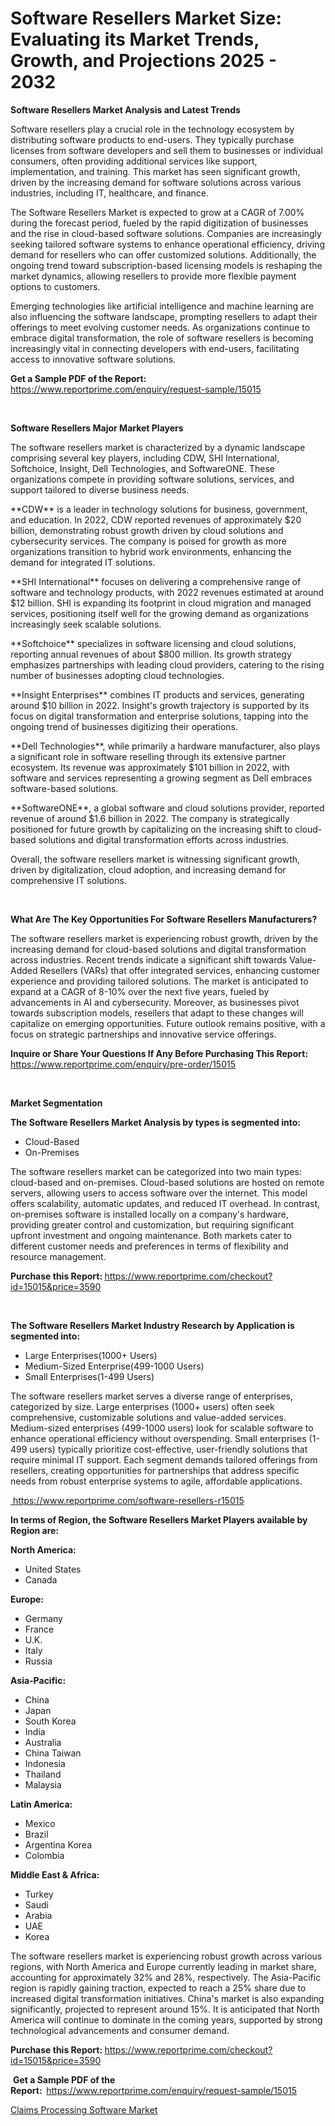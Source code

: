 <p><h1>Software Resellers Market Size: Evaluating its Market Trends, Growth, and Projections 2025 - 2032</h1></p><p><strong>Software Resellers Market Analysis and Latest Trends</strong></p>
<p><p>Software resellers play a crucial role in the technology ecosystem by distributing software products to end-users. They typically purchase licenses from software developers and sell them to businesses or individual consumers, often providing additional services like support, implementation, and training. This market has seen significant growth, driven by the increasing demand for software solutions across various industries, including IT, healthcare, and finance.</p><p>The Software Resellers Market is expected to grow at a CAGR of 7.00% during the forecast period, fueled by the rapid digitization of businesses and the rise in cloud-based software solutions. Companies are increasingly seeking tailored software systems to enhance operational efficiency, driving demand for resellers who can offer customized solutions. Additionally, the ongoing trend toward subscription-based licensing models is reshaping the market dynamics, allowing resellers to provide more flexible payment options to customers.</p><p>Emerging technologies like artificial intelligence and machine learning are also influencing the software landscape, prompting resellers to adapt their offerings to meet evolving customer needs. As organizations continue to embrace digital transformation, the role of software resellers is becoming increasingly vital in connecting developers with end-users, facilitating access to innovative software solutions.</p></p>
<p><strong>Get a Sample PDF of the Report:&nbsp;</strong> <a href="https://www.reportprime.com/enquiry/request-sample/15015?utm_campaign=3075&utm_medium=2&utm_source=Github&utm_content=ia&utm_term=20032025&utm_id=software-resellers">https://www.reportprime.com/enquiry/request-sample/15015</a></p>
<p>&nbsp;</p>
<p><strong>Software Resellers Major Market Players</strong></p>
<p><p>The software resellers market is characterized by a dynamic landscape comprising several key players, including CDW, SHI International, Softchoice, Insight, Dell Technologies, and SoftwareONE. These organizations compete in providing software solutions, services, and support tailored to diverse business needs.</p><p>**CDW** is a leader in technology solutions for business, government, and education. In 2022, CDW reported revenues of approximately $20 billion, demonstrating robust growth driven by cloud solutions and cybersecurity services. The company is poised for growth as more organizations transition to hybrid work environments, enhancing the demand for integrated IT solutions.</p><p>**SHI International** focuses on delivering a comprehensive range of software and technology products, with 2022 revenues estimated at around $12 billion. SHI is expanding its footprint in cloud migration and managed services, positioning itself well for the growing demand as organizations increasingly seek scalable solutions.</p><p>**Softchoice** specializes in software licensing and cloud solutions, reporting annual revenues of about $800 million. Its growth strategy emphasizes partnerships with leading cloud providers, catering to the rising number of businesses adopting cloud technologies.</p><p>**Insight Enterprises** combines IT products and services, generating around $10 billion in 2022. Insight's growth trajectory is supported by its focus on digital transformation and enterprise solutions, tapping into the ongoing trend of businesses digitizing their operations.</p><p>**Dell Technologies**, while primarily a hardware manufacturer, also plays a significant role in software reselling through its extensive partner ecosystem. Its revenue was approximately $101 billion in 2022, with software and services representing a growing segment as Dell embraces software-based solutions.</p><p>**SoftwareONE**, a global software and cloud solutions provider, reported revenue of around $1.6 billion in 2022. The company is strategically positioned for future growth by capitalizing on the increasing shift to cloud-based solutions and digital transformation efforts across industries. </p><p>Overall, the software resellers market is witnessing significant growth, driven by digitalization, cloud adoption, and increasing demand for comprehensive IT solutions.</p></p>
<p>&nbsp;</p>
<p><strong>What Are The Key Opportunities For Software Resellers Manufacturers?</strong></p>
<p><p>The software resellers market is experiencing robust growth, driven by the increasing demand for cloud-based solutions and digital transformation across industries. Recent trends indicate a significant shift towards Value-Added Resellers (VARs) that offer integrated services, enhancing customer experience and providing tailored solutions. The market is anticipated to expand at a CAGR of 8-10% over the next five years, fueled by advancements in AI and cybersecurity. Moreover, as businesses pivot towards subscription models, resellers that adapt to these changes will capitalize on emerging opportunities. Future outlook remains positive, with a focus on strategic partnerships and innovative service offerings.</p></p>
<p><strong>Inquire or Share Your Questions If Any Before Purchasing This Report:</strong> <a href="https://www.reportprime.com/enquiry/pre-order/15015?utm_campaign=3075&utm_medium=2&utm_source=Github&utm_content=ia&utm_term=20032025&utm_id=software-resellers">https://www.reportprime.com/enquiry/pre-order/15015</a></p>
<p>&nbsp;</p>
<p><strong>Market Segmentation</strong></p>
<p><strong>The Software Resellers Market Analysis by types is segmented into:</strong></p>
<p><ul><li>Cloud-Based</li><li>On-Premises</li></ul></p>
<p><p>The software resellers market can be categorized into two main types: cloud-based and on-premises. Cloud-based solutions are hosted on remote servers, allowing users to access software over the internet. This model offers scalability, automatic updates, and reduced IT overhead. In contrast, on-premises software is installed locally on a company's hardware, providing greater control and customization, but requiring significant upfront investment and ongoing maintenance. Both markets cater to different customer needs and preferences in terms of flexibility and resource management.</p></p>
<p><strong>Purchase this Report:&nbsp;</strong><a href="https://www.reportprime.com/checkout?id=15015&price=3590&utm_campaign=3075&utm_medium=2&utm_source=Github&utm_content=ia&utm_term=20032025&utm_id=software-resellers">https://www.reportprime.com/checkout?id=15015&price=3590</a></p>
<p>&nbsp;</p>
<p><strong>The Software Resellers Market Industry Research by Application is segmented into:</strong></p>
<p><ul><li>Large Enterprises(1000+ Users)</li><li>Medium-Sized Enterprise(499-1000 Users)</li><li>Small Enterprises(1-499 Users)</li></ul></p>
<p><p>The software resellers market serves a diverse range of enterprises, categorized by size. Large enterprises (1000+ users) often seek comprehensive, customizable solutions and value-added services. Medium-sized enterprises (499-1000 users) look for scalable software to enhance operational efficiency without overspending. Small enterprises (1-499 users) typically prioritize cost-effective, user-friendly solutions that require minimal IT support. Each segment demands tailored offerings from resellers, creating opportunities for partnerships that address specific needs from robust enterprise systems to agile, affordable applications.</p></p>
<p><a href="https://www.reportprime.com/software-resellers-r15015?utm_campaign=3075&utm_medium=2&utm_source=Github&utm_content=ia&utm_term=20032025&utm_id=software-resellers">&nbsp;https://www.reportprime.com/software-resellers-r15015</a></p>
<p><strong>In terms of Region, the Software Resellers Market Players available by Region are:</strong></p>
<p>
    <p> <strong> North America: </strong>
        <ul>
            <li>United States</li>
            <li>Canada</li>
        </ul>
        </p> 
    <p> <strong> Europe: </strong>
        <ul>
            <li>Germany</li>
            <li>France</li>
            <li>U.K.</li>
            <li>Italy</li>
            <li>Russia</li>
        </ul>
        </p> 
    <p> <strong> Asia-Pacific: </strong>
        <ul>
            <li>China</li>
            <li>Japan</li>
            <li>South Korea</li>
            <li>India</li>
            <li>Australia</li>
            <li>China Taiwan</li>
            <li>Indonesia</li>
            <li>Thailand</li>
            <li>Malaysia</li>
        </ul>
        </p> 
    <p> <strong> Latin America: </strong>
        <ul>
            <li>Mexico</li>
            <li>Brazil</li>
            <li>Argentina Korea</li>
            <li>Colombia</li>
        </ul>
        </p> 
    <p> <strong> Middle East & Africa: </strong>
        <ul>
            <li>Turkey</li>
            <li>Saudi</li>
            <li>Arabia</li>
            <li>UAE</li>
            <li>Korea</li>
        </ul>
    </p>
    </p>
<p><p>The software resellers market is experiencing robust growth across various regions, with North America and Europe currently leading in market share, accounting for approximately 32% and 28%, respectively. The Asia-Pacific region is rapidly gaining traction, expected to reach a 25% share due to increased digital transformation initiatives. China's market is also expanding significantly, projected to represent around 15%. It is anticipated that North America will continue to dominate in the coming years, supported by strong technological advancements and consumer demand.</p></p>
<p><strong>Purchase this Report: </strong><a href="https://www.reportprime.com/checkout?id=15015&price=3590&utm_campaign=3075&utm_medium=2&utm_source=Github&utm_content=ia&utm_term=20032025&utm_id=software-resellers">https://www.reportprime.com/checkout?id=15015&price=3590</a></p>
<p>&nbsp;<strong>Get a Sample PDF of the Report:&nbsp;&nbsp;</strong><a href="https://www.reportprime.com/enquiry/request-sample/15015?utm_campaign=3075&utm_medium=2&utm_source=Github&utm_content=ia&utm_term=20032025&utm_id=software-resellers">https://www.reportprime.com/enquiry/request-sample/15015</a></p>
<p><strong></strong></p>
<p><p><a href="https://github.com/SamiaChowdhury801/Market-Research-Report-List-2/blob/main/claims-processing-software-market.md?utm_campaign=3075&utm_medium=2&utm_source=Github&utm_content=ia&utm_term=20032025&utm_id=software-resellers">Claims Processing Software Market</a></p></p>